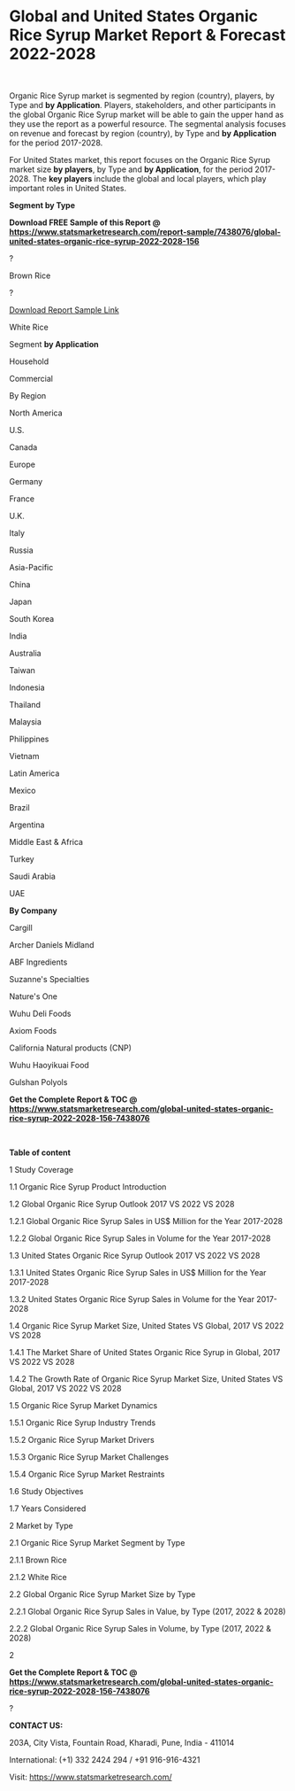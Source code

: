 <h1>Global and United States Organic Rice Syrup Market Report & Forecast 2022-2028</h1><br/><p>Organic Rice Syrup market is segmented by region (country), players, by Type and <strong>by Application</strong>. Players, stakeholders, and other participants in the global Organic Rice Syrup market will be able to gain the upper hand as they use the report as a powerful resource. The segmental analysis focuses on revenue and forecast by region (country), by Type and <strong>by Application</strong> for the period 2017-2028.</p>
 
 
 
 <p>For United States market, this report focuses on the Organic Rice Syrup market size <strong>by players</strong>, by Type and <strong>by Application</strong>, for the period 2017-2028. The <strong>key players</strong> include the global and local players, which play important roles in United States.</p>
 
 
 
 <p><strong>Segment by Type</strong></p>
 
 
 
 <div><b>Download FREE Sample of this Report @ <a href="https://www.statsmarketresearch.com/download-free-sample/7438076/global-united-states-organic-rice-syrup-2022-2028-156">https://www.statsmarketresearch.com/report-sample/7438076/global-united-states-organic-rice-syrup-2022-2028-156</a></b></div>
 
 
 
 <p>? </p>
 
 
 
 <p>Brown Rice</p>
 
 
 
 <p>? </p>
 
 
 
 <p><a href="https://www.statsmarketresearch.com/download-free-sample/7438076/global-united-states-organic-rice-syrup-2022-2028-156">Download Report Sample Link</a></p>
 
 
 
 <p>White Rice</p>
 
 
 
 <p>Segment <strong>by Application</strong></p>
 
 
 
 <p>Household</p>
 
 
 
 <p>Commercial</p>
 
 
 
 <p>By Region</p>
 
 
 
 <p>North America</p>
 
 
 
 <p>U.S.</p>
 
 
 
 <p>Canada</p>
 
 
 
 <p>Europe</p>
 
 
 
 <p>Germany</p>
 
 
 
 <p>France</p>
 
 
 
 <p>U.K.</p>
 
 
 
 <p>Italy</p>
 
 
 
 <p>Russia</p>
 
 
 
 <p>Asia-Pacific</p>
 
 
 
 <p>China</p>
 
 
 
 <p>Japan</p>
 
 
 
 <p>South Korea</p>
 
 
 
 <p>India</p>
 
 
 
 <p>Australia</p>
 
 
 
 <p>Taiwan</p>
 
 
 
 <p>Indonesia</p>
 
 
 
 <p>Thailand</p>
 
 
 
 <p>Malaysia</p>
 
 
 
 <p>Philippines</p>
 
 
 
 <p>Vietnam</p>
 
 
 
 <p>Latin America</p>
 
 
 
 <p>Mexico</p>
 
 
 
 <p>Brazil</p>
 
 
 
 <p>Argentina</p>
 
 
 
 <p>Middle East & Africa</p>
 
 
 
 <p>Turkey</p>
 
 
 
 <p>Saudi Arabia</p>
 
 
 
 <p>UAE</p>
 
 
 
 <p><strong>By Company</strong></p>
 
 
 
 <p>Cargill</p>
 
 
 
 <p>Archer Daniels Midland</p>
 
 
 
 <p>ABF Ingredients</p>
 
 
 
 <p>Suzanne&#39;s Specialties</p>
 
 
 
 <p>Nature&#39;s One</p>
 
 
 
 <p>Wuhu Deli Foods</p>
 
 
 
 <p>Axiom Foods</p>
 
 
 
 <p>California Natural products (CNP)</p>
 
 
 
 <p>Wuhu Haoyikuai Food</p>
 
 
 
 <p>Gulshan Polyols</p>
 
 
 
 <div><b>Get the Complete Report & TOC @ <a href="https://www.statsmarketresearch.com/global-united-states-organic-rice-syrup-2022-2028-156-7438076">https://www.statsmarketresearch.com/global-united-states-organic-rice-syrup-2022-2028-156-7438076</a></b></div>
 
 
 
 <p><br />
 
 <b>Table of content</b></p>
 
 
 
 <p>1 Study Coverage<br />
 
 1.1 Organic Rice Syrup Product Introduction<br />
 
 1.2 Global Organic Rice Syrup Outlook 2017 VS 2022 VS 2028<br />
 
 1.2.1 Global Organic Rice Syrup Sales in US$ Million for the Year 2017-2028<br />
 
 1.2.2 Global Organic Rice Syrup Sales in Volume for the Year 2017-2028<br />
 
 1.3 United States Organic Rice Syrup Outlook 2017 VS 2022 VS 2028<br />
 
 1.3.1 United States Organic Rice Syrup Sales in US$ Million for the Year 2017-2028<br />
 
 1.3.2 United States Organic Rice Syrup Sales in Volume for the Year 2017-2028<br />
 
 1.4 Organic Rice Syrup Market Size, United States VS Global, 2017 VS 2022 VS 2028<br />
 
 1.4.1 The Market Share of United States Organic Rice Syrup in Global, 2017 VS 2022 VS 2028<br />
 
 1.4.2 The Growth Rate of Organic Rice Syrup Market Size, United States VS Global, 2017 VS 2022 VS 2028<br />
 
 1.5 Organic Rice Syrup Market Dynamics<br />
 
 1.5.1 Organic Rice Syrup Industry Trends<br />
 
 1.5.2 Organic Rice Syrup Market Drivers<br />
 
 1.5.3 Organic Rice Syrup Market Challenges<br />
 
 1.5.4 Organic Rice Syrup Market Restraints<br />
 
 1.6 Study Objectives<br />
 
 1.7 Years Considered<br />
 
 2 Market by Type<br />
 
 2.1 Organic Rice Syrup Market Segment by Type<br />
 
 2.1.1 Brown Rice<br />
 
 2.1.2 White Rice<br />
 
 2.2 Global Organic Rice Syrup Market Size by Type<br />
 
 2.2.1 Global Organic Rice Syrup Sales in Value, by Type (2017, 2022 & 2028)<br />
 
 2.2.2 Global Organic Rice Syrup Sales in Volume, by Type (2017, 2022 & 2028)<br />
 
 2</p>
 
 
 
 <div><b>Get the Complete Report & TOC @ <a href="https://www.statsmarketresearch.com/global-united-states-organic-rice-syrup-2022-2028-156-7438076">https://www.statsmarketresearch.com/global-united-states-organic-rice-syrup-2022-2028-156-7438076</a></b></div>
 
 
 
 <p>? </p>
 
 
 
 <p><b>CONTACT US:</b><br />
 
 203A, City Vista, Fountain Road, Kharadi, Pune, India - 411014<br />
 
 International: (+1) 332 2424 294 / +91 916-916-4321<br />
 
 Visit: <a href="https://www.statsmarketresearch.com/">https://www.statsmarketresearch.com/</a></p>